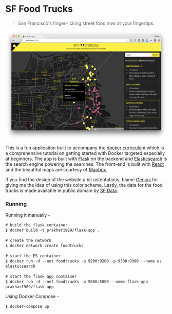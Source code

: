 SF Food Trucks
===

> San Francisco's finger-licking street food now at your fingertips.

![img](shot.png)

This is a fun application built to accompany the [docker curriculum](http://prakhar.me/docker-curriculum) which is a comprehensive tutorial on getting started with Docker targeted especially at beginners. The app is built with [Flask](http://flask.pocoo.org/) on the backend and [Elasticsearch](http://elastic.co/) is the search engine powering the searches. The front-end is built with [React](http://facebook.github.io/react/) and the beautiful maps are courtesy of [Mapbox](https://www.mapbox.com/).

If you find the design of the website a bit ostentatious, blame [Genius](http://genius.com) for giving me the idea of using this color scheme.  Lastly, the data for the food trucks is made available in public domain by [SF Data](https://data.sfgov.org/Economy-and-Community/Mobile-Food-Facility-Permit/rqzj-sfat).

### Running

Running it manually - 
```
# build the flask container
$ docker build -t prakhar1989/flask-app .

# create the network
$ docker network create foodtrucks

# start the ES container
$ docker run -d --net foodtrucks -p 9200:9200 -p 9300:9300 --name es elasticsearch

# start the flask app container
$ docker run -d --net foodtrucks -p 5000:5000 --name flask-app prakhar1989/flask-app
```

Using Docker Compose -
```
$ docker-compose up
```
